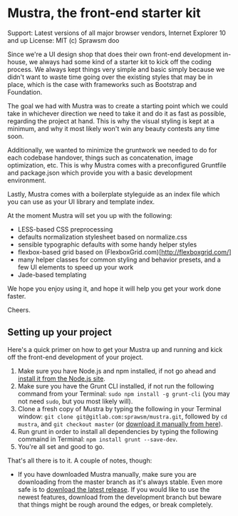 # Mustra, the front-end starter kit

Support: Latest versions of all major browser vendors, Internet Explorer 10 and up
License: MIT (c) Sprawsm doo 

Since we're a UI design shop that does their own front-end development in-house, we always had some kind of a starter kit to kick off the coding process. We always kept things very simple and basic simply because we didn't want to waste time going over the existing styles that may be in place, which is the case with frameworks such as Bootstrap and Foundation. 

The goal we had with Mustra was to create a starting point which we could take in whichever direction we need to take it and do it as fast as possible, regarding the project at hand. This is why the visual styling is kept at a minimum, and why it most likely won't win any beauty contests any time soon. 

Additionally, we wanted to minimize the gruntwork we needed to do for each codebase handover, things such as concatenation, image optimization, etc. This is why Mustra comes with a preconfigured Gruntfile and package.json which provide you with a basic development environment. 

Lastly, Mustra comes with a boilerplate styleguide as an index file which you can use as your UI library and template index. 

At the moment Mustra will set you up with the following: 

- LESS-based CSS preprocessing 
- defaults normalization stylesheet based on normalize.css 
- sensible typographic defaults with some handy helper styles 
- flexbox-based grid based on (FlexboxGrid.com)[http://flexboxgrid.com/] 
- many helper classes for common styling and behavior presets, and a few UI elements to speed up your work 
- Jade-based templating 

We hope you enjoy using it, and hope it will help you get your work done faster. 

Cheers. 

## Setting up your project 

Here's a quick primer on how to get your Mustra up and running and kick off the front-end development of your project. 

1. Make sure you have Node.js and npm installed, if not go ahead and [install it from the Node.js site](https://nodejs.org/en/). 
2. Make sure you have the Grunt CLI installed, if not run the following command from your Terminal: `sudo npm install -g grunt-cli` (you may not need `sudo`, but you most likely will). 
3. Clone a fresh copy of Mustra by typing the following in your Terminal window: `git clone git@gitlab.com:sprawsm/mustra.git`, followed by `cd mustra`, and `git checkout master` (or [download it manually from here](https://gitlab.com/sprawsm/mustra/tree/master)). 
4. Run grunt in order to install all dependencies by typing the following commaind in Terminal: `npm install grunt --save-dev`. 
5. You're all set and good to go. 

That's all there is to it. A couple of notes, though: 

- If you have downloaded Mustra manually, make sure you are downloading from the master branch as it's always stable. Even more safe is to [download the latest release](https://gitlab.com/sprawsm/mustra/tags). If you would like to use the newest features, download from the development branch but beware that things might be rough around the edges, or break completely. 
